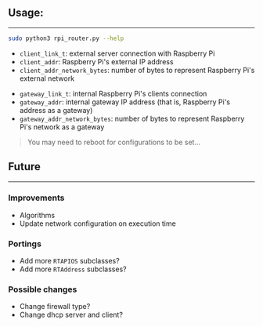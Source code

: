 ## Usage:
--------------

``` bash
sudo python3 rpi_router.py --help
```

- `client_link_t`: external server connection with Raspberry Pi
- `client_addr`: Raspberry Pi's external IP address
- `client_addr_network_bytes`: number of bytes to represent Raspberry Pi's external network
>
- `gateway_link_t`: internal Raspberry Pi's clients connection
- `gateway_addr`: internal gateway IP address (that is, Raspberry Pi's address as a gateway)
- `gateway_addr_network_bytes`: number of bytes to represent Raspberry Pi's network as a gateway

> You may need to reboot for configurations to be set...

## Future
--------------

### Improvements

- Algorithms
- Update network configuration on execution time

### Portings

- Add more `RTAPIOS` subclasses?
- Add more `RTAddress` subclasses?

### Possible changes

- Change firewall type?
- Change dhcp server and client?
